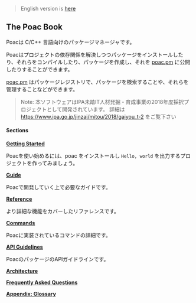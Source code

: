 > English version is [here](https://doc.poac.pm/en/)

## The Poac Book

Poacは C/C++ 言語向けのパッケージマネージャです。

Poacはプロジェクトの依存関係を解決しつつパッケージをインストールしたり、それらをコンパイルしたり、パッケージを作成し、それを [poac.pm](https://poac.pm) に公開したりすることができます。

[poac.pm](https://poac.pm) はパッケージレジストリで、パッケージを検索することや、それらを管理することなどができます。

> Note: 本ソフトウェアはIPA未踏IT人材発掘・育成事業の2018年度採択プロジェクトとして開発されています。
> 詳細は <https://www.ipa.go.jp/jinzai/mitou/2018/gaiyou_t-2> をご覧下さい


#### Sections
**[Getting Started](getting-started/README.md)**

Poacを使い始めるには、poac をインストールし `Hello, world` を出力するプロジェクトを作ってみましょう。


**[Guide](guide/README.md)**

Poacで開発していく上で必要なガイドです。


**[Reference](reference/README.md)**

より詳細な機能をカバーしたリファレンスです。


**[Commands](commands/README.md)**

Poacに実装されているコマンドの詳細です。


**[API Guidelines](api-guidelines/README.md)**

PoacのパッケージのAPIガイドラインです。


**[Architecture](architecture.md)**

**[Frequently Asked Questions](faq.md)**

**[Appendix: Glossary](appendix/glossary.md)**
